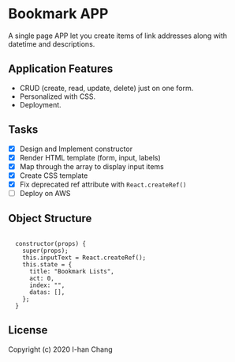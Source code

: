 # Bookmark APP

A single page APP let you create items of link addresses along with datetime and descriptions.

## Application Features

- CRUD (create, read, update, delete) just on one form.
- Personalized with CSS.
- Deployment.

## Tasks

- [x] Design and Implement constructor
- [x] Render HTML template (form, input, labels)
- [x] Map through the array to display input items
- [x] Create CSS template
- [x] Fix deprecated ref attribute with `React.createRef()`
- [ ] Deploy on AWS

## Object Structure

```javascipt

  constructor(props) {
    super(props);
    this.inputText = React.createRef();
    this.state = {
      title: "Bookmark Lists",
      act: 0,
      index: "",
      datas: [],
    };
  }

```

## License

Copyright (c) 2020 I-han Chang
